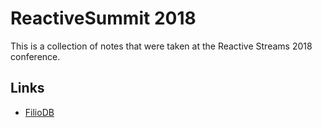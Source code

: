 # ReactiveSummit 2018

This is a collection of notes that were taken at the Reactive Streams 2018 conference.

## Links

 * [FilioDB](filiodb.md)

